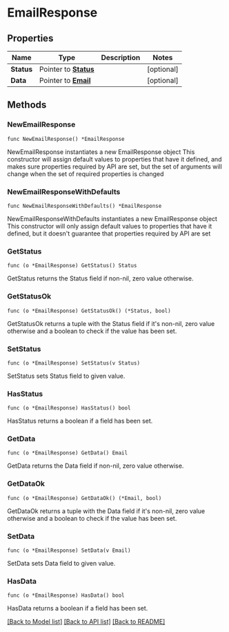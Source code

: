 # EmailResponse

## Properties

Name | Type | Description | Notes
------------ | ------------- | ------------- | -------------
**Status** | Pointer to [**Status**](Status.md) |  | [optional] 
**Data** | Pointer to [**Email**](Email.md) |  | [optional] 

## Methods

### NewEmailResponse

`func NewEmailResponse() *EmailResponse`

NewEmailResponse instantiates a new EmailResponse object
This constructor will assign default values to properties that have it defined,
and makes sure properties required by API are set, but the set of arguments
will change when the set of required properties is changed

### NewEmailResponseWithDefaults

`func NewEmailResponseWithDefaults() *EmailResponse`

NewEmailResponseWithDefaults instantiates a new EmailResponse object
This constructor will only assign default values to properties that have it defined,
but it doesn't guarantee that properties required by API are set

### GetStatus

`func (o *EmailResponse) GetStatus() Status`

GetStatus returns the Status field if non-nil, zero value otherwise.

### GetStatusOk

`func (o *EmailResponse) GetStatusOk() (*Status, bool)`

GetStatusOk returns a tuple with the Status field if it's non-nil, zero value otherwise
and a boolean to check if the value has been set.

### SetStatus

`func (o *EmailResponse) SetStatus(v Status)`

SetStatus sets Status field to given value.

### HasStatus

`func (o *EmailResponse) HasStatus() bool`

HasStatus returns a boolean if a field has been set.

### GetData

`func (o *EmailResponse) GetData() Email`

GetData returns the Data field if non-nil, zero value otherwise.

### GetDataOk

`func (o *EmailResponse) GetDataOk() (*Email, bool)`

GetDataOk returns a tuple with the Data field if it's non-nil, zero value otherwise
and a boolean to check if the value has been set.

### SetData

`func (o *EmailResponse) SetData(v Email)`

SetData sets Data field to given value.

### HasData

`func (o *EmailResponse) HasData() bool`

HasData returns a boolean if a field has been set.


[[Back to Model list]](../README.md#documentation-for-models) [[Back to API list]](../README.md#documentation-for-api-endpoints) [[Back to README]](../README.md)


